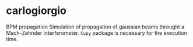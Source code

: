 # carlogiorgio
BPM propagation
Simulation of propagation of gaussian beams throught a Mach-Zehnder interferometer.
`Cupy` package is necessary for the execution time.
